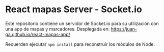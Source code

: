 # React mapas Server - Socket.io

Este repositorio contiene un servidor de Socket.io para su utilización con una app de mapas y marcadores.
Desplegada en: https://juan-ga.github.io/react-mapas-app/

Recuerden ejecutar `npm install` para reconstruir los módulos de Node.
